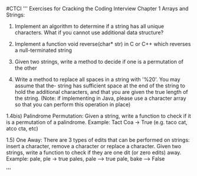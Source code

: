 #CTCI
'''
Exercises for Cracking the Coding Interview
Chapter 1 Arrays and Strings:
1) Implement an algorithm to determine if a string has all unique characters. What if you cannot use additional data structure?

2) Implement a function void reverse(char* str) in C or C++ which reverses a null-terminated string

3) Given two strings, write a method to decide if one is a permutation of the other

4) Write a method to replace all spaces in a string with '%20'. You may assume that the- string has sufficient space at the end of the string to hold the additional characters, and that you are given the true length of the string. (Note: if implementing in Java, please use a character array so that you can perform this operation in place)

1.4bis) Palindrome Permutation: Given a string, write a function to check if it is a permutation of a palindrome. Example: Tact Coa  -> True   (e.g. taco cat, atco cta, etc)

1.5) One Away: There are 3 types of edits that can be performed on strings: insert a character, remove a character or replace a character. Given two strings, write a function to check if they are one dit (or zero edits) away. Example: pale, ple -> true    pales, pale  --> true    pale, bake --> False

 
 


'''
